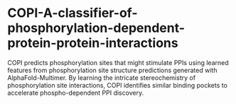 # COPI-A-classifier-of-phosphorylation-dependent-protein-protein-interactions
COPI predicts phosphorylation sites that might stimulate PPIs using learned features from phosphorylation site structure predictions generated with AlphaFold-Multimer. By learning the intricate stereochemistry of phosphorylation site interactions, COPI identifies similar binding pockets to accelerate phospho-dependent PPI discovery.
